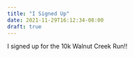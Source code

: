 ```yaml
---
title: "I Signed Up"
date: 2021-11-29T16:12:34-08:00
draft: true
---
```


I signed up for the 10k Walnut Creek Run!!